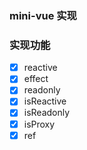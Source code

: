 ### mini-vue 实现

### 实现功能

- [x] reactive
- [x] effect
- [x] readonly
- [x] isReactive
- [x] isReadonly
- [x] isProxy
- [x] ref
